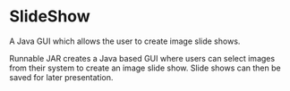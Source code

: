 # SlideShow
A Java GUI which allows the user to create image slide shows.

Runnable JAR creates a Java based GUI where users can select images from their system to create an image slide show.
Slide shows can then be saved for later presentation.
